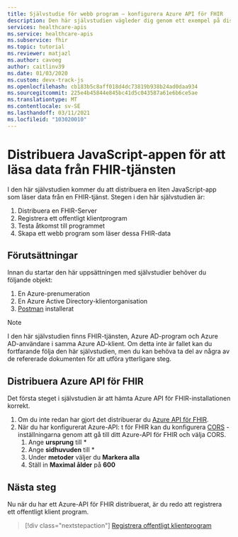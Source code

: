 ```yaml
---
title: Självstudie för webb program – konfigurera Azure API för FHIR
description: Den här självstudien vägleder dig genom ett exempel på distribution av ett enkelt webb program. Den här första självstudien beskriver kraven och distributionen av Azure API för FHIR
services: healthcare-apis
ms.service: healthcare-apis
ms.subservice: fhir
ms.topic: tutorial
ms.reviewer: matjazl
ms.author: cavoeg
author: caitlinv39
ms.date: 01/03/2020
ms.custom: devx-track-js
ms.openlocfilehash: cb183b5c8aff018d4dc73819b938b24ad0daa934
ms.sourcegitcommit: 225e4b45844e845bc41d5c043587a61e6b6ce5ae
ms.translationtype: MT
ms.contentlocale: sv-SE
ms.lasthandoff: 03/11/2021
ms.locfileid: "103020010"
---
```

# <a name="deploy-javascript-app-to-read-data-from-fhir-service"></a>Distribuera JavaScript-appen för att läsa data från FHIR-tjänsten
I den här självstudien kommer du att distribuera en liten JavaScript-app som läser data från en FHIR-tjänst. Stegen i den här självstudien är:
1. Distribuera en FHIR-Server
1. Registrera ett offentligt klientprogram
1. Testa åtkomst till programmet
1. Skapa ett webb program som läser dessa FHIR-data

## <a name="prerequisites"></a>Förutsättningar
Innan du startar den här uppsättningen med självstudier behöver du följande objekt:
1. En Azure-prenumeration
1. En Azure Active Directory-klientorganisation
1. [Postman](https://www.getpostman.com/) installerat

> [!NOTE]
> I den här självstudien finns FHIR-tjänsten, Azure AD-program och Azure AD-användare i samma Azure AD-klient. Om detta inte är fallet kan du fortfarande följa den här självstudien, men du kan behöva ta del av några av de refererade dokumenten för att utföra ytterligare steg.

## <a name="deploy-azure-api-for-fhir"></a>Distribuera Azure API för FHIR
Det första steget i självstudien är att hämta Azure API för FHIR-installationen korrekt.

1. Om du inte redan har gjort det distribuerar du [Azure API för FHIR](fhir-paas-portal-quickstart.md).
1. När du har konfigurerat Azure-API: t för FHIR kan du konfigurera [CORS](configure-cross-origin-resource-sharing.md) -inställningarna genom att gå till ditt Azure-API för FHIR och välja CORS. 
    1. Ange **ursprung** till *
    1. Ange **sidhuvuden** till *
    1. Under **metoder** väljer du **Markera alla**
    1. Ställ in **Maximal ålder** på **600**

## <a name="next-steps"></a>Nästa steg
Nu när du har ett Azure-API för FHIR distribuerat, är du redo att registrera ett offentligt klient program.

>[!div class="nextstepaction"]
>[Registrera offentligt klientprogram](tutorial-web-app-public-app-reg.md)
